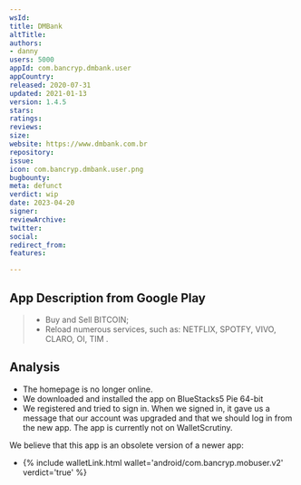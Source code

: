 ```yaml
---
wsId: 
title: DMBank
altTitle: 
authors:
- danny 
users: 5000
appId: com.bancryp.dmbank.user
appCountry: 
released: 2020-07-31
updated: 2021-01-13
version: 1.4.5
stars: 
ratings: 
reviews: 
size: 
website: https://www.dmbank.com.br
repository: 
issue: 
icon: com.bancryp.dmbank.user.png
bugbounty: 
meta: defunct
verdict: wip
date: 2023-04-20
signer: 
reviewArchive: 
twitter: 
social: 
redirect_from: 
features: 

---
```


## App Description from Google Play

> - Buy and Sell BITCOIN;
> - Reload numerous services, such as: NETFLIX, SPOTFY, VIVO, CLARO, OI, TIM .

## Analysis 

- The homepage is no longer online. 
- We downloaded and installed the app on BlueStacks5 Pie 64-bit 
- We registered and tried to sign in. When we signed in, it gave us a message that our account was upgraded and that we should log in from the new app. The app is currently not on WalletScrutiny. 

We believe that this app is an obsolete version of a newer app:

- {% include walletLink.html wallet='android/com.bancryp.mobuser.v2' verdict='true' %}

